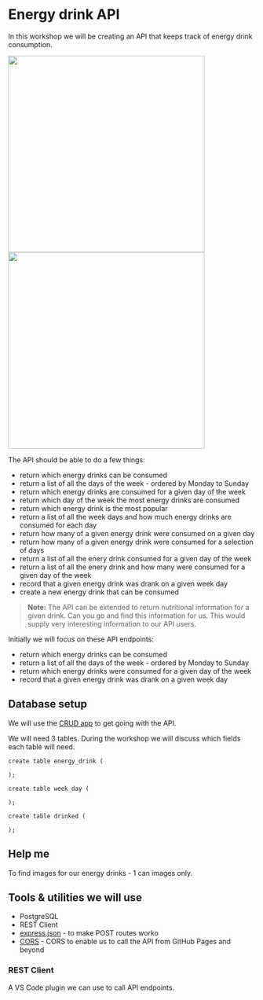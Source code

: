 # Energy drink API

In this workshop we will be creating an API that keeps track of energy drink consumption.


<img src="images/switch.jpeg" width="400">
<img src="./images/monsters.jpeg" width="400">


The API should be able to do a few things:

* return which energy drinks can be consumed
* return a list of all the days of the week - ordered by Monday to Sunday
* return which energy drinks are consumed for a given day of the week
* return which day of the week the most energy drinks are consumed
* return which energy drink is the most popular
* return a list of all the week days and how much energy drinks are consumed for each day
* return how many of a given energy drink were consumed on a given day
* return how many of a given energy drink were consumed for a selection of days
* return a list of all the enery drink consumed for a given day of the week
* return a list of all the enery drink and how many were consumed for a given day of the week
* record that a given energy drink was drank on a given week day
* create a new energy drink that can be consumed

> **Note:** The API can be extended to return nutritional information for a given drink. Can you go and find this information for us. This would supply very interesting information to our API users.

Initially we will focus on these API endpoints:

* return which energy drinks can be consumed
* return a list of all the days of the week - ordered by Monday to Sunday
* return which energy drinks were consumed for a given day of the week
* record that a given energy drink was drank on a given week day

## Database setup

We will use the [CRUD app](http://crud.projectcodex.co/) to get going with the API.

We will need 3 tables. During the workshop we will discuss which fields each table will need.

```
create table energy_drink (

);

create table week_day (

);

create table drinked (

);
```

## Help me 

To find images for our energy drinks - 1 can images only.

## Tools & utilities we will use

* PostgreSQL
* REST Client
* [express.json](https://masteringjs.io/tutorials/express/express-json) - to make POST routes worko
* [CORS](https://www.npmjs.com/package/cors) - CORS to enable us to call the API from GitHub Pages and beyond


### REST Client

A VS Code plugin we can use to call API endpoints.
